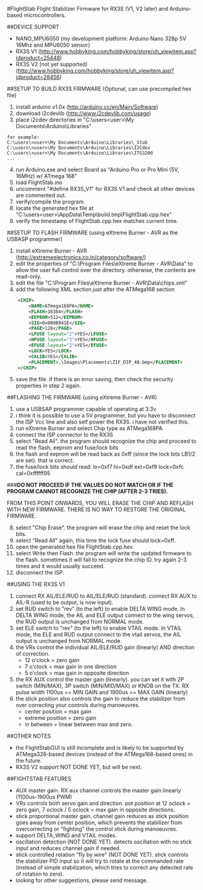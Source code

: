 #FlightStab
Flight Stabilizer Firmware for RX3S (V1, V2 later) and Arduino-based microcontrollers.

##DEVICE SUPPORT
* NANO_MPU6050 (my development platform: Arduino Nano 328p 5V 16Mhz and MPU6050 sensor)
* RX3S V1 (http://www.hobbyking.com/hobbyking/store/uh_viewitem.asp?idproduct=25448)
* RX3S V2 (not yet supported) (http://www.hobbyking.com/hobbyking/store/uh_viewitem.asp?idproduct=28456)
 
##SETUP TO BUILD RX3S FIRMWARE (Optional, can use precompiled hex file)
1. install arduino v1.0x (http://arduino.cc/en/Main/Software)
2. download i2cdevlib (http://www.i2cdevlib.com/usage)
3. place i2cdev directories in "C:\users\<user>\My Documents\Arduino\Libraries\"
```
for example:
C:\users\<user>\My Documents\Arduino\Libraries\_Stub
C:\users\<user>\My Documents\Arduino\Libraries\I2Cdev
C:\users\<user>\My Documents\Arduino\Libraries\ITG3200
...
```
4. run Arduino.exe and select Board as "Arduino Pro or Pro Mini (5V, 16MHz) w/ ATmega 168"
5. load FlightStab.ino
6. uncomment "#define RX3S_V1" for RX3S V1 and check all other devices are commented out.
7. verify/compile the program.
8. locate the generated hex file at "C:\users\<user>\AppData\Temp\build<numbers>.tmp\FlightStab.cpp.hex"
9. verify the timestamp of FlightStab.cpp.hex matches current time.
 
##SETUP TO FLASH FIRMWARE (using eXtreme Burner - AVR as the USBASP programmer)
1. install eXtreme Burner - AVR (http://extremeelectronics.co.in/category/software/)
2. edit the properties of "C:\Program Files\eXtreme Burner - AVR\Data" to allow the user full control over the directory. otherwise, the contents are read-only.
3. edit the file "C:\Program Files\eXtreme Burner - AVR\Data\chips.xml"
4. add the following XML section just after the ATMega168 section

```xml
	<CHIP>
		<NAME>ATmega168PA</NAME>
		<FLASH>16384</FLASH>
		<EEPROM>512</EEPROM>
		<SIG>0x000B941E</SIG>
		<PAGE>128</PAGE>
		<LFUSE layout="2">YES</LFUSE>
		<HFUSE layout="3">YES</HFUSE>
		<EFUSE layout="2">YES</EFUSE>
		<LOCK>YES</LOCK>
		<CALIB>YES</CALIB>
		<PLACEMENT>.\Images\Placements\ZIF_DIP_40.bmp</PLACEMENT>
	</CHIP>
```
5. save the file. if there is an error saving, then check the security properties in step 2 again.
		
##FLASHING THE FIRMWARE (using eXtreme Burner - AVR)
1. use a USBSAP programmer capable of operating at 3.3v 
2. i think it is possible to use a 5V programmer, but you have to disconnect the ISP Vcc line and also self power the RX3S. i have not verified this.
3. run eXtreme Burner and select Chip type as ATMega168PA
4. connect the ISP connector to the RX3S
5. select "Read All". the program should recognize the chip and proceed to read the flash, eeprom and fuse/lock bits
6. the flash and eeprom will be read back as 0xff (since the lock bits LB1/2 are set). that is correct.
7. the fuse/lock bits should read:
    lo=0xf7
    hi=0xdf
    ext=0xf9
    lock=0xfc
    cal=0xffffff95

###__DO NOT PROCEED IF THE VALUES DO NOT MATCH OR IF THE PROGRAM CANNOT RECOGNIZE THE CHIP (AFTER 2-3 TRIES).__

FROM THIS POINT ONWARDS, YOU WILL ERASE THE CHIP AND REFLASH WITH NEW FIRMWARE. THERE IS NO WAY TO RESTORE THE ORIGINAL FIRMWARE.

8. select "Chip Erase". the program will erase the chip and reset the lock bits.
9. select "Read All" again, this time the lock fuse should lock=0xff.
10. open the generated hex file FlightStab.cpp.hex
11. select Write then Flash. the program will write the updated firmware to the flash. sometimes it will fail to recognize the chip ID. try again 2-3 times and it would usually succeed.
12. disconnect the ISP.


##USING THE RX3S V1
1. connect RX AIL/ELE/RUD to AIL/ELE/RUD (standard). connect RX AUX to AIL-R (used to be output, is now input).
2. set RUD switch to "rev" (to the left) to enable DELTA WING mode. In DELTA WING mode, the AIL and ELE output connect to the wing servos, the RUD output is unchanged from NORMAL mode.
3. set ELE switch to "rev" (to the left) to enable VTAIL mode. In VTAIL mode, the ELE and RUD output connect to the vtail servos, the AIL output is unchanged from NORMAL mode.
4. the VRs control the individual AIL/ELE/RUD gain (linearly) AND direction of correction.
   * 12 o'clock = zero gain
   * 7 o'clock = max gain in one direction
   * 5 o'clock = max gain in opposite direction
5. the RX AUX control the master gain (linearly). you can set it with 2P switch (MIN/MAX), 3P switch (MIN/MID/MAX) or KNOB on the TX. RX pulse width 1100us == MIN GAIN and 1900us == MAX GAIN (linearly)
6. the stick position also controls the gain to reduce the stabilizer from over correcting your controls during manoeuvres.
   * center position = max gain
   * extreme position = zero gain
   * in between = linear between max and zero.

##OTHER NOTES
* the FlightStabGUI is still incomplete and is likely to be supported by ATMega328-based devices (instead of the ATMega168-based ones) in the future.
* RX3S V2 support NOT DONE YET, but will be next.

##FIGHTSTAB FEATURES
* AUX master gain. RX aux channel controls the master gain linearly (1100us-1900us PWM)
* VRs controls both servo gain and direction. pot position at 12 oclock = zero gain, 7 oclock / 5 oclock = max gain in opposite directions.
* stick proportional master gain. channel gain reduces as stick position goes away from center position, which prevents the stabilizer from overcorrecting or "fighting" the control stick during manoeuvres.
* support DELTA_WING and VTAIL modes.
* oscillation detection (NOT DONE YET). detects oscillation with no stick input and reduces channel gain if needed.
* stick controlled rotation "fly by wire" (NOT DONE YET). stick controls the stabilizer PID input so it will try to rotate at the commanded rate (instead of simple stabilization, which tries to correct any detected rate of rotation to zero). 
* looking for other suggestions, please send message.


